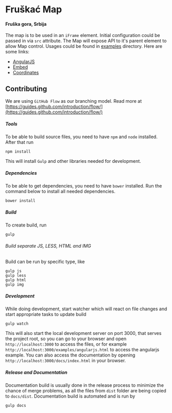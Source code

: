 # Fruškać Map
#### Fruška gora, Srbija
The map is to be used in an `iFrame` element. Initial configuration could be passed in via `src` attribute. The Map will expose API to it's parent element to allow Map control. Usages could be found in [examples](https://github.com/fruskac/map/tree/master/examples) directory. Here are some links:
* [AngularJS](./examples/angularjs.html)
* [Embed](examples/embeded.html)
* [Coordinates](./examples/coordinates.html)

## Contributing

We are using `GitHub Flow` as our branching model. Read more at [https://guides.github.com/introduction/flow/](https://guides.github.com/introduction/flow/)

##### Tools
To be able to build source files, you need to have `npm` and `node` installed. After that run
```
npm install
```
This will install `Gulp` and other libraries needed for development.

##### Dependencies
To be able to get dependencies, you need to have `bower` installed. Run the command below to install all needed dependencies.
```
bower install
```

##### Build
To create build, run
```
gulp
```

###### Build separate JS, LESS, HTML and IMG
Build can be run by specific type, like
```
gulp js
gulp less
gulp html
gulp img
```

##### Development
While doing development, start watcher which will react on file changes and start appropriate tasks to update build
```
gulp watch
```

This will also start the local development server on port 3000, that serves the project root, so you can go to your browser 
and open `http://localhost:3000` to access the files, or for example `http://localhost:3000/examples/angularjs.html` to
access the angularjs example. 
You can also access the documentation by opening `http://localhost:3000/docs/index.html` in your browser.

##### Release and Documentation
Documentation build is usually done in the release process to minimize the chance of merge problems, as all the files 
from `dist` folder are being copied to `docs/dist`. Documentation build is automated and is run by
```
gulp docs
```

